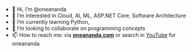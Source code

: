 - 👋 Hi, I’m @oneananda
- 👀 I’m interested in Cloud, AI, ML, ASP.NET Core, Software Architecture
- 🌱 I’m currently learning Python, 
- 💞️ I’m looking to collaborate on programming concepts
- 📫 How to reach me: via **[oneananda.com](https://code.oneananda.com/)** or search in [YouTube](https://www.youtube.com/@oneananda) for oneananda 

<!---
oneananda/oneananda is a ✨ special ✨ repository because its `README.md` (this file) appears on your GitHub profile.
You can click the Preview link to take a look at your changes.
--->
